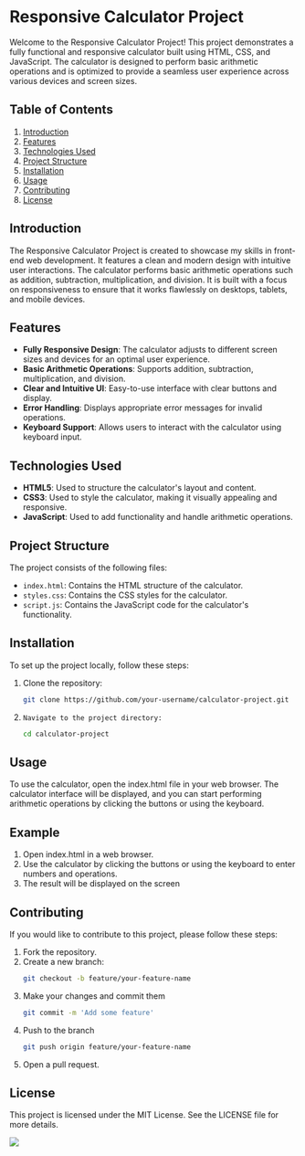 # Responsive Calculator Project

Welcome to the Responsive Calculator Project! This project demonstrates a fully functional and responsive calculator built using HTML, CSS, and JavaScript. The calculator is designed to perform basic arithmetic operations and is optimized to provide a seamless user experience across various devices and screen sizes.

## Table of Contents

1. [Introduction](#introduction)
2. [Features](#features)
3. [Technologies Used](#technologies-used)
4. [Project Structure](#project-structure)
5. [Installation](#installation)
6. [Usage](#usage)
7. [Contributing](#contributing)
8. [License](#license)

## Introduction

The Responsive Calculator Project is created to showcase my skills in front-end web development. It features a clean and modern design with intuitive user interactions. The calculator performs basic arithmetic operations such as addition, subtraction, multiplication, and division. It is built with a focus on responsiveness to ensure that it works flawlessly on desktops, tablets, and mobile devices.

## Features

- **Fully Responsive Design**: The calculator adjusts to different screen sizes and devices for an optimal user experience.
- **Basic Arithmetic Operations**: Supports addition, subtraction, multiplication, and division.
- **Clear and Intuitive UI**: Easy-to-use interface with clear buttons and display.
- **Error Handling**: Displays appropriate error messages for invalid operations.
- **Keyboard Support**: Allows users to interact with the calculator using keyboard input.

## Technologies Used

- **HTML5**: Used to structure the calculator's layout and content.
- **CSS3**: Used to style the calculator, making it visually appealing and responsive.
- **JavaScript**: Used to add functionality and handle arithmetic operations.

## Project Structure

The project consists of the following files:

- `index.html`: Contains the HTML structure of the calculator.
- `styles.css`: Contains the CSS styles for the calculator.
- `script.js`: Contains the JavaScript code for the calculator's functionality.

## Installation

To set up the project locally, follow these steps:

1. Clone the repository:
   ```bash
   git clone https://github.com/your-username/calculator-project.git

2.     Navigate to the project directory:
    ```bash
    cd calculator-project

## Usage
To use the calculator, open the index.html file in your web browser. The calculator interface will be displayed, and you can start performing arithmetic operations by clicking the buttons or using the keyboard.

## Example
1. Open index.html in a web browser.
2. Use the calculator by clicking the buttons or using the keyboard to enter numbers and operations.
3. The result will be displayed on the screen

## Contributing
If you would like to contribute to this project, please follow these steps:

1. Fork the repository.
2. Create a new branch:
    ```bash
    git checkout -b feature/your-feature-name

3. Make your changes and commit them
    ```bash
    git commit -m 'Add some feature'

4. Push to the branch
    ```bash
    git push origin feature/your-feature-name

5. Open a pull request.

## License
This project is licensed under the MIT License. See the LICENSE file for more details.

![](/Preview.png)